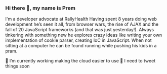 ### Hi there 👋, my name is Prem
I'm a developer advocate at RallyHealth
Having spent 8 years doing web development he’s seen it all, from browser wars, the rise of AJAX and the fall of 20 JavaScript frameworks (and that was just yesterday!). Always tinkering with something new he explores crazy ideas like writing your own implementation of cookie parser, creating IoC in JavaScript. When not sitting at a computer he can be found running while pushing his kids in a pram.

🔭 I’m currently working making the cloud easier to use
📣 I need to tweet things soon
